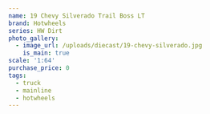 ```yaml
---
name: 19 Chevy Silverado Trail Boss LT
brand: Hotwheels
series: HW Dirt
photo_gallery:
  - image_url: /uploads/diecast/19-chevy-silverado.jpg
    is_main: true
scale: '1:64'
purchase_price: 0
tags:
  - truck
  - mainline
  - hotwheels
---
```


